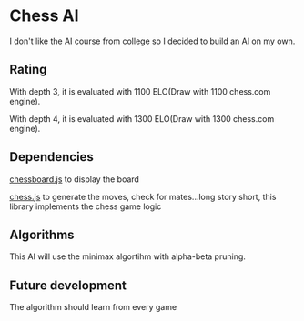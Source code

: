 # Chess AI

I don't like the AI course from college so I decided to build an AI on my own.

## Rating

With depth 3, it is evaluated with 1100 ELO(Draw with 1100 chess.com engine).

With depth 4, it is evaluated with 1300 ELO(Draw with 1300 chess.com engine).

## Dependencies

[chessboard.js](https://chessboardjs.com/index.html) to display the board

[chess.js](https://github.com/jhlywa/chess.js) to generate the moves, check for mates...long story short, this library implements the chess game logic

## Algorithms

This AI will use the minimax algortihm with alpha-beta pruning.

## Future development

The algorithm should learn from every game
